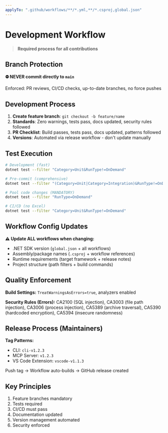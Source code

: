 ```yaml
---
applyTo: ".github/workflows/**/*.yml,**/*.csproj,global.json"
---
```


# Development Workflow

> **Required process for all contributions**

## Branch Protection

**⛔ NEVER commit directly to `main`**

Enforced: PR reviews, CI/CD checks, up-to-date branches, no force pushes

## Development Process

1. **Create feature branch**: `git checkout -b feature/name`
2. **Standards**: Zero warnings, tests pass, docs updated, security rules followed
3. **PR Checklist**: Build passes, tests pass, docs updated, patterns followed
4. **Versions**: Automated via release workflow - don't update manually

## Test Execution

```bash
# Development (fast)
dotnet test --filter "Category=Unit&RunType!=OnDemand"

# Pre-commit (comprehensive)
dotnet test --filter "(Category=Unit|Category=Integration)&RunType!=OnDemand"

# Pool code changes (MANDATORY)
dotnet test --filter "RunType=OnDemand"

# CI/CD (no Excel)
dotnet test --filter "Category=Unit&RunType!=OnDemand"
```

## Workflow Config Updates

**⚠️ Update ALL workflows when changing:**
- .NET SDK version (`global.json` + all workflows)
- Assembly/package names (`.csproj` + workflow references)
- Runtime requirements (target framework + release notes)
- Project structure (path filters + build commands)

## Quality Enforcement

**Build Settings:** `TreatWarningsAsErrors=true`, analyzers enabled

**Security Rules (Errors):** CA2100 (SQL injection), CA3003 (file path injection), CA3006 (process injection), CA5389 (archive traversal), CA5390 (hardcoded encryption), CA5394 (insecure randomness)

## Release Process (Maintainers)

**Tag Patterns:**
- CLI: `cli-v1.2.3`
- MCP Server: `v1.2.3`
- VS Code Extension: `vscode-v1.1.3`

Push tag → Workflow auto-builds → GitHub release created

## Key Principles

1. Feature branches mandatory
2. Tests required
3. CI/CD must pass
4. Documentation updated
5. Version management automated
6. Security enforced
